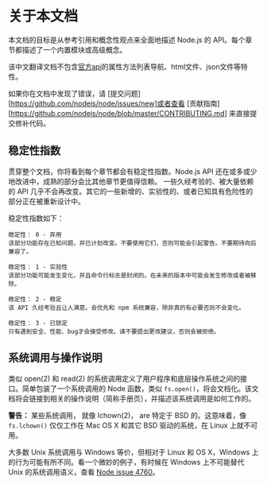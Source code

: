 # 关于本文档

<!-- type=misc -->

本文档的目标是从参考引用和概念性观点来全面地描述 Node.js 的 API。每个章节都描述了一个内置模块或高级概念。

该中文翻译文档不包含[官方api](https://nodejs.org/dist/latest-v4.x/docs/api/)的属性方法列表导航、html文件、json文件等特性。


如果你在文档中发现了错误，请 [提交问题][https://github.com/nodejs/node/issues/new]或者查看 [贡献指南][https://github.com/nodejs/node/blob/master/CONTRIBUTING.md] 来直接提交修补代码。

## 稳定性指数

<!--type=misc-->

贯穿整个文档，你将看到每个章节都会有稳定性指数。Node.js API 还在或多或少地改进中，成熟的部分会比其他章节更值得信赖。  一些久经考验的、被大量依赖的 API 几乎不会再改变。其它的一些新增的、实验性的、或者已知具有危险性的部分正在被重新设计中。

稳定性指数如下：

```
稳定性： 0 - 弃用
该部分功能存在已知问题，并已计划改变。不要使用它们，否则可能会引起警告。不要期待向后兼容了。
```

```
稳定性： 1 - 实验性
该部分功能可能发生变化，并且命令行标志是封闭的。在未来的版本中可能会发生修改或者被移除。
```

```
稳定性： 2 - 稳定
该 API 久经考验且让人满意。会优先和 npm 系统兼容，除非真的有必要否则不会变化。
```

```
稳定性： 3 - 已锁定
只有遇到安全、性能、bug才会接受修改。请不要提出更改建议，否则会被拒绝。
```

## 系统调用与操作说明

类似 open(2) 和 read(2) 的系统调用定义了用户程序和底层操作系统之间的接口。简单包装了一个系统调用的 Node 函数，类似 `fs.open()`，将会文档化。该文档将会链接到相关的操作说明（简称手册页），并描述该系统调用是如何工作的。

**警告：** 某些系统调用， 就像 lchown(2)， are 特定于 BSD 的。这意味着，像 `fs.lchown()` 仅仅工作在 Mac OS X 和其它 BSD 驱动的系统，在 Linux 上就不可用。

大多数 Unix 系统调用与 Windows 等价，但相对于 Linux 和 OS X，Windows 上的行为可能有所不同。看一个微妙的例子，有时候在 Windows 上不可能替代 Unix 的系统调用语义，查看 [Node issue 4760](https://github.com/nodejs/node/issues/4760)。

[提交问题]: https://github.com/nodejs/node/issues/new
[贡献指南]: https://github.com/nodejs/node/blob/master/CONTRIBUTING.md
